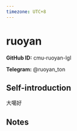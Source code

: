```yaml
---
timezone: UTC+8
---
```


# ruoyan

**GitHub ID:** cmu-ruoyan-lgl

**Telegram:** @ruoyan_ton

## Self-introduction

大噶好

## Notes

<!-- Content_START -->


<!-- Content_END -->
